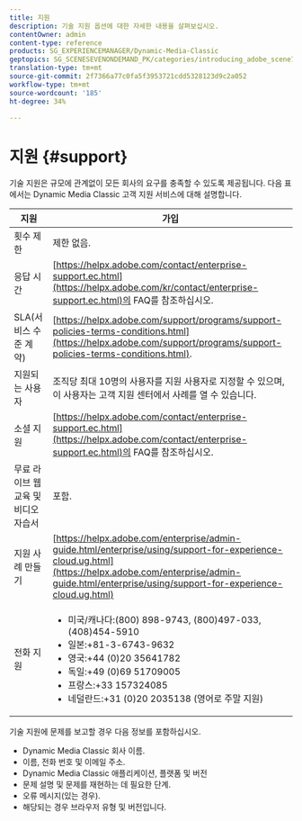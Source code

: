 ```yaml
---
title: 지원
description: 기술 지원 옵션에 대한 자세한 내용을 살펴보십시오.
contentOwner: admin
content-type: reference
products: SG_EXPERIENCEMANAGER/Dynamic-Media-Classic
geptopics: SG_SCENESEVENONDEMAND_PK/categories/introducing_adobe_scene7
translation-type: tm+mt
source-git-commit: 2f7366a77c0fa5f3953721cdd5328123d9c2a052
workflow-type: tm+mt
source-wordcount: '185'
ht-degree: 34%

---
```



# 지원 {#support}

기술 지원은 규모에 관계없이 모든 회사의 요구를 충족할 수 있도록 제공됩니다. 다음 표에서는 Dynamic Media Classic 고객 지원 서비스에 대해 설명합니다.

| 지원 | 가입 |
|--- |--- |
| 횟수 제한 | 제한 없음. |
| 응답 시간 | [https://helpx.adobe.com/contact/enterprise-support.ec.html](https://helpx.adobe.com/kr/contact/enterprise-support.ec.html)의 FAQ를 참조하십시오. |
| SLA(서비스 수준 계약) | [https://helpx.adobe.com/support/programs/support-policies-terms-conditions.html](https://helpx.adobe.com/support/programs/support-policies-terms-conditions.html). |
| 지원되는 사용자 | 조직당 최대 10명의 사용자를 지원 사용자로 지정할 수 있으며, 이 사용자는 고객 지원 센터에서 사례를 열 수 있습니다. |
| 소셜 지원 | [https://helpx.adobe.com/contact/enterprise-support.ec.html](https://helpx.adobe.com/contact/enterprise-support.ec.html)의 FAQ를 참조하십시오. |
| 무료 라이브 웹 교육 및 비디오 자습서 | 포함. |
| 지원 사례 만들기 | [https://helpx.adobe.com/enterprise/admin-guide.html/enterprise/using/support-for-experience-cloud.ug.html](https://helpx.adobe.com/enterprise/admin-guide.html/enterprise/using/support-for-experience-cloud.ug.html) |
| 전화 지원 | <ul><li>미국/캐나다:(800) 898-9743, (800)497-033, (408)454-5910 </li> <li>일본:+81-3-6743-9632 </li><li>영국:+44 (0)20 35641782</li><li>독일:+49 (0)69 51709005</li><li>프랑스:+33 157324085</li><li>네덜란드:+31 (0)20 2035138 (영어로 주말 지원)</li></ul> |

기술 지원에 문제를 보고할 경우 다음 정보를 포함하십시오.

* Dynamic Media Classic 회사 이름.
* 이름, 전화 번호 및 이메일 주소.
* Dynamic Media Classic 애플리케이션, 플랫폼 및 버전
* 문제 설명 및 문제를 재현하는 데 필요한 단계.
* 오류 메시지(있는 경우).
* 해당되는 경우 브라우저 유형 및 버전입니다.

